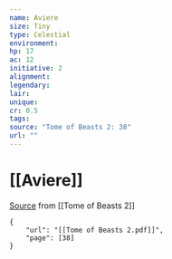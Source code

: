 ```yaml
---
name: Aviere
size: Tiny
type: Celestial
environment: 
hp: 17
ac: 12
initiative: 2
alignment: 
legendary: 
lair: 
unique: 
cr: 0.5
tags: 
source: "Tome of Beasts 2: 38"
url: ""
---
```

# [[Aviere]]

[Source](zotero://open-pdf/library/items/9UQIAB6R?page=38) from [[Tome of Beasts 2]]

```pdf
{
	"url": "[[Tome of Beasts 2.pdf]]",
	"page": [38]
}
```

